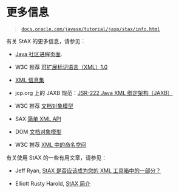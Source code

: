 # 更多信息

> [`docs.oracle.com/javase/tutorial/jaxp/stax/info.html`](https://docs.oracle.com/javase/tutorial/jaxp/stax/info.html)

有关 StAX 的更多信息，请参见：

+   [Java 社区进程页面](http://jcp.org/en/jsr/detail?id=173).

+   W3C 推荐 [可扩展标记语言（XML）1.0](http://www.w3.org/TR/REC-xml)

+   [XML 信息集](http://www.w3.org/TR/xml-infoset/)

+   jcp.org 上的 JAXB 规范：[JSR-222 Java XML 绑定架构（JAXB）](http://jcp.org/aboutJava/communityprocess/mrel/jsr222/index.html)

+   W3C 推荐 [文档对象模型](http://www.w3.org/DOM/)

+   SAX [简单 XML API](http://www.saxproject.org/)

+   DOM [文档对象模型](http://www.w3.org/TR/2002/WD-DOM-Level-3-Core-20020409/core.html#ID-B63ED1A3)

+   W3C 推荐 [XML 中的命名空间](http://www.w3.org/TR/REC-xml-names/)

有关使用 StAX 的一些有用文章，请参见：

+   Jeff Ryan, [StAX 是否应该成为您的 XML 工具箱中的一部分？](http://www.developer.com/xml/article.php/3397691/Does-StAX-Belong-in-Your-XML-Toolbox.htm)

+   Elliott Rusty Harold, [StAX 简介](http://www.xml.com/pub/a/2003/09/17/stax.html)
